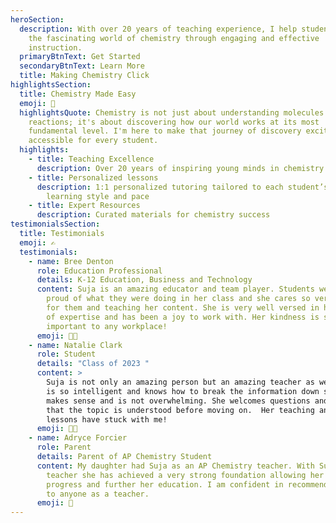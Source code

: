 ```yaml
---
heroSection:
  description: With over 20 years of teaching experience, I help students discover
    the fascinating world of chemistry through engaging and effective
    instruction.
  primaryBtnText: Get Started
  secondaryBtnText: Learn More
  title: Making Chemistry Click
highlightsSection:
  title: Chemistry Made Easy
  emoji: 🧪
  highlightsQuote: Chemistry is not just about understanding molecules and
    reactions; it's about discovering how our world works at its most
    fundamental level. I'm here to make that journey of discovery exciting and
    accessible for every student.
  highlights:
    - title: Teaching Excellence
      description: Over 20 years of inspiring young minds in chemistry
    - title: Personalized lessons
      description: 1:1 personalized tutoring tailored to each student’s unique
        learning style and pace
    - title: Expert Resources
      description: Curated materials for chemistry success
testimonialsSection:
  title: Testimonials
  emoji: ✍️
  testimonials:
    - name: Bree Denton
      role: Education Professional
      details: K-12 Education, Business and Technology
      content: Suja is an amazing educator and team player. Students were always so
        proud of what they were doing in her class and she cares so very much
        for them and teaching her content. She is very well versed in her area
        of expertise and has been a joy to work with. Her kindness is so
        important to any workplace!
      emoji: 👩‍🔬
    - name: Natalie Clark
      role: Student
      details: "Class of 2023 "
      content: >
        Suja is not only an amazing person but an amazing teacher as well. She
        is so intelligent and knows how to break the information down so that it
        makes sense and is not overwhelming. She welcomes questions and ensures
        that the topic is understood before moving on.  Her teaching and life
        lessons have stuck with me!
      emoji: 🧑‍🎓
    - name: Adryce Forcier
      role: Parent
      details: Parent of AP Chemistry Student
      content: My daughter had Suja as an AP Chemistry teacher. With Suja as her
        teacher she has achieved a very strong foundation allowing her to
        progress and further her education. I am confident in recommending her
        to anyone as a teacher.
      emoji: 👩
---
```

